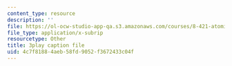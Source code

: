 ```yaml
---
content_type: resource
description: ''
file: https://ol-ocw-studio-app-qa.s3.amazonaws.com/courses/8-421-atomic-and-optical-physics-i-spring-2014/4c7f81884aeb58fd9052f3672433c04f_zlaRnrjcjmw.vtt
file_type: application/x-subrip
resourcetype: Other
title: 3play caption file
uid: 4c7f8188-4aeb-58fd-9052-f3672433c04f
---
```


